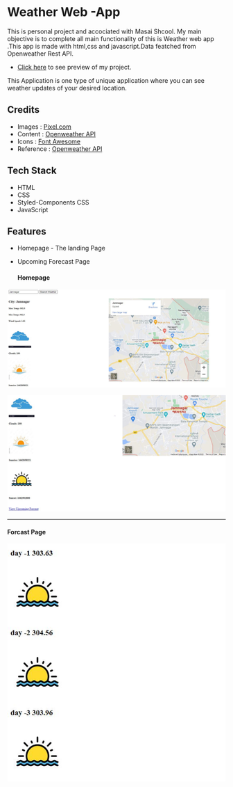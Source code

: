 # **Weather Web -App**

This is personal project and accociated with Masai Shcool.
My main objective is to complete all main functionality of this is Weather web app .This app is made with html,css and javascript.Data featched from Openweather Rest API.
- [Click here](https://spiffy-pika-38d07d.netlify.app/) to see preview of my project.

This Application is one type of unique application where you can see weather updates of your desired location.

## Credits

- Images : [Pixel.com](https://www.pexels.com/)
- Content : [Openweather API](https://openweathermap.org/api)
- Icons : [Font Awesome](https://fontawesome.com/)
- Reference : [Openweather API](https://openweathermap.org/api) 

## Tech Stack

- HTML
- CSS
- Styled-Components CSS
- JavaScript


## Features
- Homepage - The landing Page
- Upcoming Forecast Page

  <h4>Homepage</h4>
 ![ScreenShot currently unavailable](https://github.com/abbas5152/weather/blob/main/w1.JPG)
 
 ![ScreenShot currently unavailable](https://github.com/abbas5152/weather/blob/main/w2.JPG)


  <hr>
  <h4>Forcast Page</h4>
  
 ![ScreenShot currently unavailable](https://github.com/abbas5152/weather/blob/main/w3.JPG)




